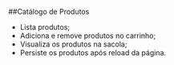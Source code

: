 ##Catálogo de Produtos

* Lista produtos;
* Adiciona e remove produtos no carrinho;
* Visualiza os produtos na sacola;
* Persiste os produtos após reload da página.

